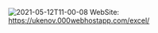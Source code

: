 ![2021-05-12T11-00-08](https://user-images.githubusercontent.com/58021068/117964620-4232cd00-b33b-11eb-8014-78bac43a238e.gif)
WebSite: https://ukenov.000webhostapp.com/excel/
